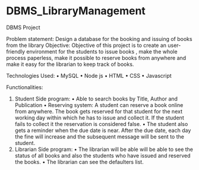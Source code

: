 # DBMS_LibraryManagement

DBMS Project

Problem statement: Design a database for the booking and issuing of books from the library
Objective: Objective of this project is to create an user-friendly environment for the students to issue books , 
           make the whole process paperless, make it possible to reserve books from anywhere and make it easy for the librarian to keep track of books.
           
Technologies Used: 
•	MySQL
•	Node js
•	HTML
•	CSS
•	Javascript

Functionalities:
1.	Student Side program:
•	Able to search books by Title, Author and Publication
•	Reserving system: A student can reserve a book online from anywhere. The book gets reserved for that student for the next working day within which he has to issue and collect it. If the student fails to collect it the reservation is considered false.
•	The student also gets a reminder when the due date is near. After the due date, each day  the fine will increase and the subsequent message will be sent to the student.
2.	Librarian Side program:
•	The librarian will be able will be able to see the status of all books and also the students who have issued and reserved the books.
•	The librarian can see the defaulters list.





